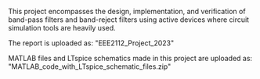 This  project  encompasses  the  design,  implementation,  and  verification  of 
band-pass  filters  and  band-reject  filters  using  active  devices  where  circuit  simulation tools  are  heavily  used.

The report is uploaded as: 
"EEE2112_Project_2023"

MATLAB files and LTspice schematics made in this project are uploaded as: 
"MATLAB_code_with_LTspice_schematic_files.zip"

